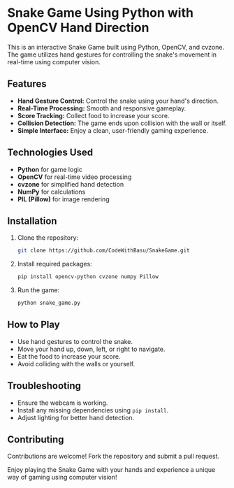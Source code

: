 # Snake Game Using Python with OpenCV Hand Direction

This is an interactive Snake Game built using Python, OpenCV, and cvzone. The game utilizes hand gestures for controlling the snake's movement in real-time using computer vision.

## Features
- **Hand Gesture Control:** Control the snake using your hand's direction.
- **Real-Time Processing:** Smooth and responsive gameplay.
- **Score Tracking:** Collect food to increase your score.
- **Collision Detection:** The game ends upon collision with the wall or itself.
- **Simple Interface:** Enjoy a clean, user-friendly gaming experience.

## Technologies Used
- **Python** for game logic
- **OpenCV** for real-time video processing
- **cvzone** for simplified hand detection
- **NumPy** for calculations
- **PIL (Pillow)** for image rendering

## Installation
1. Clone the repository:
    ```bash
    git clone https://github.com/CodeWithBasu/SnakeGame.git
    ```
2. Install required packages:
    ```bash
    pip install opencv-python cvzone numpy Pillow
    ```
3. Run the game:
    ```bash
    python snake_game.py
    ```

## How to Play
- Use hand gestures to control the snake.
- Move your hand up, down, left, or right to navigate.
- Eat the food to increase your score.
- Avoid colliding with the walls or yourself.

## Troubleshooting
- Ensure the webcam is working.
- Install any missing dependencies using `pip install`.
- Adjust lighting for better hand detection.

## Contributing
Contributions are welcome! Fork the repository and submit a pull request.

Enjoy playing the Snake Game with your hands and experience a unique way of gaming using computer vision!

